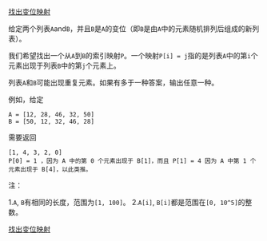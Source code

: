 [找出变位映射](https://leetcode-cn.com/problems/find-anagram-mappings/)

给定两个列表`A`and`B`，并且`B`是`A`的变位（即`B`是由`A`中的元素随机排列后组成的新列表）。

我们希望找出一个从`A`到`B`的索引映射`P`。一个映射`P[i] = j`指的是列表`A`中的第`i`个元素出现于列表`B`中的第`j`个元素上。

列表`A`和`B`可能出现重复元素。如果有多于一种答案，输出任意一种。

例如，给定

```
A = [12, 28, 46, 32, 50]
B = [50, 12, 32, 46, 28]
```

需要返回

```
[1, 4, 3, 2, 0]
P[0] = 1 ，因为 A 中的第 0 个元素出现于 B[1]，而且 P[1] = 4 因为 A 中第 1 个元素出现于 B[4]，以此类推。
```

注：

1.`A`, `B`有相同的长度，范围为`[1, 100]`。
2.`A[i]`, `B[i]`都是范围在`[0, 10^5]`的整数。

[找出变位映射](https://leetcode-cn.com/problems/find-anagram-mappings/solution/zhao-chu-bian-wei-ying-she-by-617076674/)